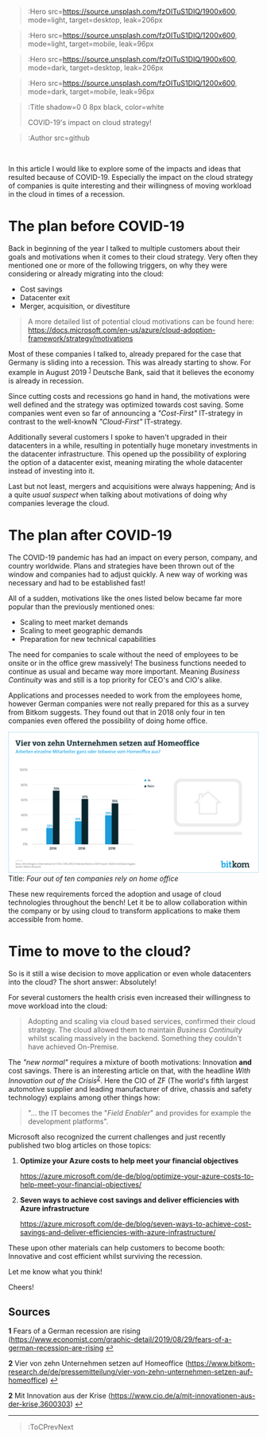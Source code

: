 > :Hero src=https://source.unsplash.com/fzOITuS1DIQ/1900x600,
>       mode=light,
>       target=desktop,
>       leak=206px

> :Hero src=https://source.unsplash.com/fzOITuS1DIQ/1200x600,
>       mode=light,
>       target=mobile,
>       leak=96px

> :Hero src=https://source.unsplash.com/fzOITuS1DIQ/1900x600,
>       mode=dark,
>       target=desktop,
>       leak=206px

> :Hero src=https://source.unsplash.com/fzOITuS1DIQ/1200x600,
>       mode=dark,
>       target=mobile,
>       leak=96px

> :Title shadow=0 0 8px black, color=white
>
> COVID-19's impact on cloud strategy!

> :Author src=github

<br>

In this article I would like to explore some of the impacts and ideas that resulted because of COVID-19. Especially the impact on the cloud strategy of companies is quite interesting and their willingness of moving workload in the cloud in times of a recession. 
 
# The plan before COVID-19
Back in beginning of the year I talked to multiple customers about their goals and motivations when it comes to their cloud strategy. Very often they mentioned one or more of the following triggers, on why they were considering or already migrating into the cloud: 
 
- Cost savings
- Datacenter exit
- Merger, acquisition, or divestiture
 
>A more detailed list of potential cloud motivations can be found here: https://docs.microsoft.com/en-us/azure/cloud-adoption-framework/strategy/motivations
 
Most of these companies I talked to, already prepared for the case that Germany is sliding into a recession. This was already starting to show. For example in August 2019 <sup id="a1">[1](#f1)</sup> Deutsche Bank, said that it believes the economy is already in recession. 
 
Since cutting costs and recessions go hand in hand, the motivations were well defined and the strategy was optimized towards cost saving. Some companies went even so far of announcing a *"Cost-First"* IT-strategy in contrast to the well-knowN *"Cloud-First"* IT-strategy.
 
Additionally several customers I spoke to haven't upgraded in their datacenters in a while, resulting in potentially huge monetary investments in the datacenter infrastructure. This opened up the possibility of exploring the option of a datacenter exist, meaning mirating the whole datacenter instead of investing into it. 
 
Last but not least, mergers and acquisitions were always happening; And is a quite *usual suspect* when talking about motivations of doing why companies leverage the cloud. 
 
# The plan after COVID-19
 
The COVID-19 pandemic has had an impact on every person, company, and country worldwide. Plans and strategies have been thrown out of the window and companies had to adjust quickly. A new way of working was necessary and had to be established fast!
 
All of a sudden, motivations like the ones listed below became far more popular than the previously mentioned ones: 
 
- Scaling to meet market demands
- Scaling to meet geographic demands
- Preparation for new technical capabilities
 
The need for companies to scale without the need of employees to be onsite  or in the office grew massively! The business functions needed to continue as usual and became way more important. Meaning *Business Continuity* was and still is a top priority for CEO's and CIO's alike. 
 
Applications and processes needed to work from the employees home, however German companies were not really prepared for this as a survey from Bitkom suggests. They found out that in 2018 only four in ten companies even offered the possibility of doing home office.
 
![HomeOffice](/img/Homeoffice_Germany.png)
Title: *Four out of ten companies rely on home office*
 
These new requirements forced the adoption and usage of cloud technologies throughout the bench! Let it be to allow collaboration within the company or by using cloud to  transform applications to make them accessible from home.
 
# Time to move to the cloud?
 
So is it still a wise decision to move application or even whole datacenters into the cloud? The short answer: Absolutely! 
 
For several customers the health crisis even increased their willingness to move workload into the cloud: 
 
>Adopting and scaling via cloud based services, confirmed their cloud strategy. The cloud allowed them to maintain *Business Continuity* whilst scaling massively in the backend. Something they couldn't have achieved On-Premise. 
 
The *"new normal"* requires a mixture of booth motivations: Innovation **and** cost savings. There is an interesting article on that, with the headline *With Innovation out of the Crisis*<sup id="a2">[2](#f2)</sup>. Here the CIO of ZF (The world's fifth largest automotive supplier and leading manufacturer of drive, chassis and safety technology) explains among other things how: 
 
>"... the IT becomes the "*Field Enabler*" and provides for example the development platforms".
 
Microsoft also recognized the current challenges and just recently published two blog articles on those topics: 
 
1. **Optimize your Azure costs to help meet your financial objectives** 
   
   https://azure.microsoft.com/de-de/blog/optimize-your-azure-costs-to-help-meet-your-financial-objectives/ 
   
2. **Seven ways to achieve cost savings and deliver efficiencies with Azure infrastructure**
    
    https://azure.microsoft.com/de-de/blog/seven-ways-to-achieve-cost-savings-and-deliver-efficiencies-with-azure-infrastructure/ 
 
These upon other materials can help customers to  become booth: Innovative and cost efficient whilst surviving the recession. 
 
Let me know what you think!
 
Cheers!

## Sources
<b id="f1">1</b> Fears of a German recession are rising (https://www.economist.com/graphic-detail/2019/08/29/fears-of-a-german-recession-are-rising [↩](#a1)

<b id="f2">2</b> Vier von zehn Unternehmen setzen auf Homeoffice
 (https://www.bitkom-research.de/de/pressemitteilung/vier-von-zehn-unternehmen-setzen-auf-homeoffice) [↩](#a1)

<b id="f2">2</b> Mit Innovation aus der Krise (https://www.cio.de/a/mit-innovationen-aus-der-krise,3600303) [↩](#a2)



---

> :ToCPrevNext
